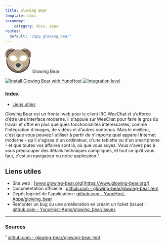 ```yaml
---
title: Glowing Bear
template: docs
taxonomy:
    category: docs, apps
routes:
  default: '/app_glowing_bear'
---
```


<img src="/images/glowing_bear_logo.svg" height="80px" alt="logo de Glowing Bear"> Glowing Bear

[![Install Glowing Bear with YunoHost](https://install-app.yunohost.org/install-with-yunohost.png)](https://install-app.yunohost.org/?app=glowingbear) [![Integration level](https://dash.yunohost.org/integration/glowingbear.svg)](https://dash.yunohost.org/appci/app/glowingbear)

### Index

- [Liens utiles](#liens-utiles)

Glowing Bear est un frontal web pour le client IRC WeeChat et s'efforce d'être une interface moderne. Il s'appuie sur WeeChat pour faire le gros du travail et offre en plus quelques fonctionnalités intéressantes, comme l'intégration d'images, de vidéos et d'autres contenus. Mais le meilleur, c'est que vous pouvez l'utiliser à partir de n'importe quel appareil Internet moderne - qu'il s'agisse d'un ordinateur, d'une tablette ou d'un smartphone - et que toutes vos affaires sont là, où que vous soyez. Vous n'avez pas à vous préoccuper des détails techniques compliqués, et tout ce qu'il vous faut, c'est un navigateur ou notre application.[¹](#sources)

## Liens utiles

 + Site web : [www.glowing-bear.org](https://www.glowing-bear.org/)
 + Documentation officielle : [github.com - glowing-bear/glowing-bear (en)](https://github.com/glowing-bear/glowing-bear)
 + Dépôt logiciel de l'application : [github.com - YunoHost-Apps/glowing_bear](https://github.com/YunoHost-Apps/glowing_bear_ynh)
 + Remonter un bug ou une amélioration en créant un ticket (issue) : [github.com - YunoHost-Apps/glowing_bear/issues](https://github.com/YunoHost-Apps/glowing_bear_ynh/issues)

------

### Sources

¹ [github.com - glowing-bear/glowing-bear (en)](https://github.com/glowing-bear/glowing-bear)
